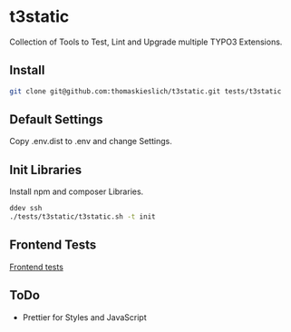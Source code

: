 # t3static
Collection of Tools to Test, Lint and Upgrade multiple TYPO3 Extensions.

## Install

```bash
git clone git@github.com:thomaskieslich/t3static.git tests/t3static
```

## Default Settings
Copy .env.dist to .env and change Settings.

## Init Libraries
Install npm and composer Libraries.

```bash
ddev ssh
./tests/t3static/t3static.sh -t init
```

## Frontend Tests
[Frontend tests](doc/tests-frontend.md)

## ToDo
- Prettier for Styles and JavaScript
